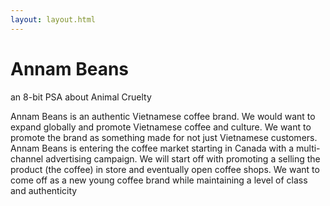 ```yaml
---
layout: layout.html
---
```

<div class="leftPage">
     <div class="content singlePage">
          <div class="titleOfContent">
               <h1>Annam Beans</h1>
               <p>an 8-bit PSA about Animal Cruelty</p>
               </div>
               <p>Annam Beans is an authentic Vietnamese coffee brand. We would want to expand globally and promote Vietnamese coffee and culture. We want to promote the brand as something made for not just Vietnamese customers. Annam Beans is entering the coffee market starting in Canada with a multi-channel advertising campaign. We will start off with promoting a selling the product (the coffee) in store and eventually open coffee shops. We want to come off as a new young coffee brand while maintaining a level of class and authenticity</p>
               </div>  
</div>
<div class="rightPage">
     <div class="photo aA"></div>
     <div class="photo aB"></div>
     <div class="photo aC"></div>
     <div class="photo aD"></div>
     <div class="photo aE"></div>
</div>


